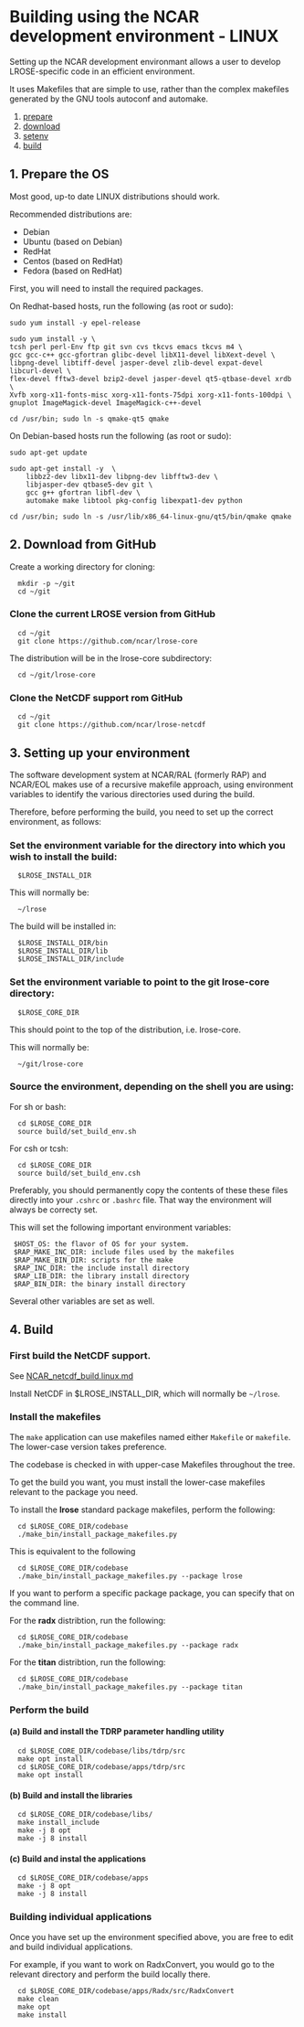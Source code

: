 # Building using the NCAR development environment - LINUX

Setting up the NCAR development environmant allows a user to
develop LROSE-specific code in an efficient environment.

It uses Makefiles that are simple to use, rather than the complex makefiles generated
by the GNU tools autoconf and automake.

1. [prepare](#prepare)
2. [download](#download)
3. [setenv](#setenv)
4. [build](#build)

<a name="prepare"/>

## 1. Prepare the OS

Most good, up-to date LINUX distributions should work.

Recommended distributions are:

  * Debian
  * Ubuntu (based on Debian)
  * RedHat
  * Centos (based on RedHat)
  * Fedora (based on RedHat)

First, you will need to install the required packages.

On Redhat-based hosts, run the following (as root or sudo):

```
sudo yum install -y epel-release

sudo yum install -y \
tcsh perl perl-Env ftp git svn cvs tkcvs emacs tkcvs m4 \
gcc gcc-c++ gcc-gfortran glibc-devel libX11-devel libXext-devel \
libpng-devel libtiff-devel jasper-devel zlib-devel expat-devel libcurl-devel \
flex-devel fftw3-devel bzip2-devel jasper-devel qt5-qtbase-devel xrdb \
Xvfb xorg-x11-fonts-misc xorg-x11-fonts-75dpi xorg-x11-fonts-100dpi \
gnuplot ImageMagick-devel ImageMagick-c++-devel

cd /usr/bin; sudo ln -s qmake-qt5 qmake

```

On Debian-based hosts run the following (as root or sudo):

```
sudo apt-get update 

sudo apt-get install -y  \
    libbz2-dev libx11-dev libpng-dev libfftw3-dev \
    libjasper-dev qtbase5-dev git \
    gcc g++ gfortran libfl-dev \
    automake make libtool pkg-config libexpat1-dev python

cd /usr/bin; sudo ln -s /usr/lib/x86_64-linux-gnu/qt5/bin/qmake qmake

```

<a name="download"/>

## 2. Download from GitHub

Create a working directory for cloning:

```
  mkdir -p ~/git
  cd ~/git
```

### Clone the current LROSE version from GitHub

```
  cd ~/git
  git clone https://github.com/ncar/lrose-core 
```

The distribution will be in the lrose-core subdirectory:

```
  cd ~/git/lrose-core
```

### Clone the NetCDF support rom GitHub

```
  cd ~/git
  git clone https://github.com/ncar/lrose-netcdf
```

<a name="setenv"/>

## 3. Setting up your environment

The software development system at NCAR/RAL (formerly RAP) and NCAR/EOL makes use of a recursive makefile approach, using environment variables to identify the various directories used during the build.

Therefore, before performing the build, you need to set up the correct environment, as follows:

### Set the environment variable for the directory into which you wish to install the build:

```
  $LROSE_INSTALL_DIR
```

This will normally be:

```
  ~/lrose
```

The build will be installed in:

```
  $LROSE_INSTALL_DIR/bin
  $LROSE_INSTALL_DIR/lib
  $LROSE_INSTALL_DIR/include
```

### Set the environment variable to point to the git lrose-core directory:

```
  $LROSE_CORE_DIR
```

This should point to the top of the distribution, i.e. lrose-core.

This will normally be:

```
  ~/git/lrose-core
```

### Source the environment, depending on the shell you are using:

For sh or bash:
```
  cd $LROSE_CORE_DIR
  source build/set_build_env.sh
```  

For csh or tcsh:
```
  cd $LROSE_CORE_DIR
  source build/set_build_env.csh
```

Preferably, you should permanently copy the contents of these these files
directly into your `.cshrc` or `.bashrc` file.
That way the environment will always be correcty set.

This will set the following important environment variables:

```
 $HOST_OS: the flavor of OS for your system.
 $RAP_MAKE_INC_DIR: include files used by the makefiles
 $RAP_MAKE_BIN_DIR: scripts for the make
 $RAP_INC_DIR: the include install directory
 $RAP_LIB_DIR: the library install directory
 $RAP_BIN_DIR: the binary install directory
```

Several other variables are set as well.

<a name="build"/>

## 4. Build

### First build the NetCDF support.

See [NCAR_netcdf_build.linux.md](./NCAR_netcdf_build.linux.md)

Install NetCDF in $LROSE_INSTALL_DIR, which will normally be `~/lrose`.

### Install the makefiles

The `make` application can use makefiles named either `Makefile` or `makefile`.
The lower-case version takes preference.

The codebase is checked in with upper-case Makefiles throughout the tree.

To get the build you want, you must install the lower-case makefiles relevant to the package you need.

To install the **lrose** standard package makefiles, perform the following:

```
  cd $LROSE_CORE_DIR/codebase
  ./make_bin/install_package_makefiles.py
```
This is equivalent to the following

```
  cd $LROSE_CORE_DIR/codebase
  ./make_bin/install_package_makefiles.py --package lrose
```

If you want to perform a specific package package, you can specify that on the command line.

For the **radx** distribtion, run the following:

```
  cd $LROSE_CORE_DIR/codebase
  ./make_bin/install_package_makefiles.py --package radx
```

For the **titan** distribtion, run the following:

```
  cd $LROSE_CORE_DIR/codebase
  ./make_bin/install_package_makefiles.py --package titan
```

### Perform the build

#### (a) Build and install the TDRP parameter handling utility

```
  cd $LROSE_CORE_DIR/codebase/libs/tdrp/src
  make opt install
  cd $LROSE_CORE_DIR/codebase/apps/tdrp/src
  make opt install
```

#### (b) Build and install the libraries

```
  cd $LROSE_CORE_DIR/codebase/libs/
  make install_include
  make -j 8 opt
  make -j 8 install
```

#### (c) Build and instal the applications

```
  cd $LROSE_CORE_DIR/codebase/apps
  make -j 8 opt
  make -j 8 install
```

### Building individual applications

Once you have set up the environment specified above, you are free
to edit and build individual applications.

For example, if you want to work on RadxConvert, you would go
to the relevant directory and perform the build locally there.

```
  cd $LROSE_CORE_DIR/codebase/apps/Radx/src/RadxConvert
  make clean
  make opt
  make install
```


